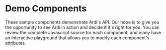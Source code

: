 # Demo Components

These sample components demonstrate Ardi's API. Our hope is to give you the opportunity to see Ardi in action and decide if it's right for you. You can review the complete Javascript source for each component, and many have an interactive playground that allows you to modify each component's attributes.

<div style="display: grid; grid-template-columns: repeat(auto-fit, minmax(150px, 1fr)); grid-gap: 1rem;">
<component-card
  href="/#/demos/accordion"
  icon="M13,9V15H16L12,19L8,15H11V9H8L12,5L16,9H13M4,2H20V4H4V2M4,20H20V22H4V20Z"
  label="Accordion"
></component-card>
<component-card
  href="/#/demos/counter"
  icon="M4,4H20A2,2 0 0,1 22,6V18A2,2 0 0,1 20,20H4A2,2 0 0,1 2,18V6A2,2 0 0,1 4,4M4,6V18H11V6H4M20,18V6H18.76C19,6.54 18.95,7.07 18.95,7.13C18.88,7.8 18.41,8.5 18.24,8.75L15.91,11.3L19.23,11.28L19.24,12.5L14.04,12.47L14,11.47C14,11.47 17.05,8.24 17.2,7.95C17.34,7.67 17.91,6 16.5,6C15.27,6.05 15.41,7.3 15.41,7.3L13.87,7.31C13.87,7.31 13.88,6.65 14.25,6H13V18H15.58L15.57,17.14L16.54,17.13C16.54,17.13 17.45,16.97 17.46,16.08C17.5,15.08 16.65,15.08 16.5,15.08C16.37,15.08 15.43,15.13 15.43,15.95H13.91C13.91,15.95 13.95,13.89 16.5,13.89C19.1,13.89 18.96,15.91 18.96,15.91C18.96,15.91 19,17.16 17.85,17.63L18.37,18H20M8.92,16H7.42V10.2L5.62,10.76V9.53L8.76,8.41H8.92V16Z"
  label="Counter"
></component-card>
<component-card
  href="/#/demos/decoration"
  icon="M23 4.5C23 6.43 21.43 8 19.5 8S16 6.43 16 4.5 17.57 1 19.5 1 23 2.57 23 4.5M19.5 10C19.33 10 19.17 10 19 10V19H5V5H14.03C14 4.84 14 4.67 14 4.5C14 4 14.08 3.5 14.21 3H5C3.89 3 3 3.89 3 5V19C3 20.11 3.9 21 5 21H19C20.11 21 21 20.11 21 19V9.79C20.5 9.92 20 10 19.5 10Z"
  label="Decoration"
></component-card>
<component-card
  href="/#/demos/employee"
  icon="M22,3H2A2,2 0 0,0 0,5V19A2,2 0 0,0 2,21H22A2,2 0 0,0 24,19V5A2,2 0 0,0 22,3M22,19H2V5H22V19M19,18L21,16L19.5,14H17.85C17.63,13.37 17.5,12.7 17.5,12C17.5,11.3 17.63,10.63 17.85,10H19.5L21,8L19,6C17.7,7 16.73,8.38 16.28,10C16.1,10.64 16,11.31 16,12C16,12.69 16.1,13.36 16.28,14C16.73,15.61 17.7,17 19,18M9,12A3,3 0 0,0 12,9A3,3 0 0,0 9,6A3,3 0 0,0 6,9A3,3 0 0,0 9,12M9,8A1,1 0 0,1 10,9A1,1 0 0,1 9,10A1,1 0 0,1 8,9A1,1 0 0,1 9,8M15,16.59C15,14.09 11.03,13 9,13C6.97,13 3,14.09 3,16.59V18H15V16.59M5.5,16C6.22,15.5 7.7,15 9,15C10.3,15 11.77,15.5 12.5,16H5.5Z"
  label="Employee Card"
></component-card>
<component-card
  href="/#/demos/forecast"
  icon="M9,12C9.53,12.14 9.85,12.69 9.71,13.22L8.41,18.05C8.27,18.59 7.72,18.9 7.19,18.76C6.65,18.62 6.34,18.07 6.5,17.54L7.78,12.71C7.92,12.17 8.47,11.86 9,12M13,12C13.53,12.14 13.85,12.69 13.71,13.22L11.64,20.95C11.5,21.5 10.95,21.8 10.41,21.66C9.88,21.5 9.56,20.97 9.7,20.43L11.78,12.71C11.92,12.17 12.47,11.86 13,12M17,12C17.53,12.14 17.85,12.69 17.71,13.22L16.41,18.05C16.27,18.59 15.72,18.9 15.19,18.76C14.65,18.62 14.34,18.07 14.5,17.54L15.78,12.71C15.92,12.17 16.47,11.86 17,12M17,10V9A5,5 0 0,0 12,4C9.5,4 7.45,5.82 7.06,8.19C6.73,8.07 6.37,8 6,8A3,3 0 0,0 3,11C3,12.11 3.6,13.08 4.5,13.6V13.59C5,13.87 5.14,14.5 4.87,14.96C4.59,15.43 4,15.6 3.5,15.32V15.33C2,14.47 1,12.85 1,11A5,5 0 0,1 6,6C7,3.65 9.3,2 12,2C15.43,2 18.24,4.66 18.5,8.03L19,8A4,4 0 0,1 23,12C23,13.5 22.2,14.77 21,15.46V15.46C20.5,15.73 19.91,15.57 19.63,15.09C19.36,14.61 19.5,14 20,13.72V13.73C20.6,13.39 21,12.74 21,12A2,2 0 0,0 19,10H17Z"
  label="Forecast"
></component-card>
<component-card
  href="/#/demos/fullpage"
  icon="M9.5,13.09L10.91,14.5L6.41,19H10V21H3V14H5V17.59L9.5,13.09M10.91,9.5L9.5,10.91L5,6.41V10H3V3H10V5H6.41L10.91,9.5M14.5,13.09L19,17.59V14H21V21H14V19H17.59L13.09,14.5L14.5,13.09M13.09,9.5L17.59,5H14V3H21V10H19V6.41L14.5,10.91L13.09,9.5Z"
  label="FullPage"
></component-card>
<component-card
  href="/#/demos/gauge"
  icon="M12,2A10,10 0 0,0 2,12A10,10 0 0,0 12,22A10,10 0 0,0 22,12A10,10 0 0,0 12,2M12,4A8,8 0 0,1 20,12C20,14.4 19,16.5 17.3,18C15.9,16.7 14,16 12,16C10,16 8.2,16.7 6.7,18C5,16.5 4,14.4 4,12A8,8 0 0,1 12,4M10,6A1,1 0 0,0 9,7A1,1 0 0,0 10,8A1,1 0 0,0 11,7A1,1 0 0,0 10,6M14,6A1,1 0 0,0 13,7A1,1 0 0,0 14,8A1,1 0 0,0 15,7A1,1 0 0,0 14,6M17.09,8.94C16.96,8.94 16.84,8.97 16.7,9L13.5,10.32L13.23,10.43C12.67,10 11.91,9.88 11.25,10.15C10.23,10.56 9.73,11.73 10.15,12.75C10.56,13.77 11.73,14.27 12.75,13.85C13.41,13.59 13.88,13 14,12.28L14.23,12.18L17.45,10.88L17.47,10.87C18,10.66 18.23,10.08 18.03,9.56C17.87,9.18 17.5,8.93 17.09,8.94M7,9A1,1 0 0,0 6,10A1,1 0 0,0 7,11A1,1 0 0,0 8,10A1,1 0 0,0 7,9Z"
  label="Gauge"
></component-card>
<component-card
  href="/#/demos/keyboard"
  icon="M20 2H4C2.9 2 2 2.9 2 4V20C2 21.11 2.9 22 4 22H20C21.11 22 22 21.11 22 20V4C22 2.9 21.11 2 20 2M14.74 14H15V20H9V14H9.31C9.86 14 10.3 13.56 10.3 13V4H13.75V13C13.75 13.56 14.19 14 14.74 14M4 4H6.8V13C6.8 13.56 7.24 14 7.79 14H8V20H4V4M20 20H16V14H16.26C16.81 14 17.25 13.56 17.25 13V4H20V20Z"
  label="Keyboard"
></component-card>
<component-card
  href="/#/demos/podcast"
  icon="M17,18.25V21.5H7V18.25C7,16.87 9.24,15.75 12,15.75C14.76,15.75 17,16.87 17,18.25M12,5.5A6.5,6.5 0 0,1 18.5,12C18.5,13.25 18.15,14.42 17.54,15.41L16,14.04C16.32,13.43 16.5,12.73 16.5,12C16.5,9.5 14.5,7.5 12,7.5C9.5,7.5 7.5,9.5 7.5,12C7.5,12.73 7.68,13.43 8,14.04L6.46,15.41C5.85,14.42 5.5,13.25 5.5,12A6.5,6.5 0 0,1 12,5.5M12,1.5A10.5,10.5 0 0,1 22.5,12C22.5,14.28 21.77,16.39 20.54,18.11L19.04,16.76C19.96,15.4 20.5,13.76 20.5,12A8.5,8.5 0 0,0 12,3.5A8.5,8.5 0 0,0 3.5,12C3.5,13.76 4.04,15.4 4.96,16.76L3.46,18.11C2.23,16.39 1.5,14.28 1.5,12A10.5,10.5 0 0,1 12,1.5M12,9.5A2.5,2.5 0 0,1 14.5,12A2.5,2.5 0 0,1 12,14.5A2.5,2.5 0 0,1 9.5,12A2.5,2.5 0 0,1 12,9.5Z"
  label="Podcast Embed"
></component-card>
<component-card
  href="/#/demos/tmdb"
  icon="M20.84 2.18L16.91 2.96L19.65 6.5L21.62 6.1L20.84 2.18M13.97 3.54L12 3.93L14.75 7.46L16.71 7.07L13.97 3.54M9.07 4.5L7.1 4.91L9.85 8.44L11.81 8.05L9.07 4.5M4.16 5.5L3.18 5.69C2.1 5.9 1.39 6.96 1.61 8.04L2 10L6.9 9.03L4.16 5.5M20 12V20H4V12H20M22 10H2V20C2 21.11 2.9 22 4 22H20C21.11 22 22 21.11 22 20V10Z"
  label="TMDB Trending"
></component-card>
<component-card
  href="/#/demos/todo"
  icon="M3,5H9V11H3V5M5,7V9H7V7H5M11,7H21V9H11V7M11,15H21V17H11V15M5,20L1.5,16.5L2.91,15.09L5,17.17L9.59,12.59L11,14L5,20Z"
  label="To Do List"
></component-card>
<component-card
  href="/#/demos/typer"
  icon="M13,19A1,1 0 0,0 14,20H16V22H13.5C12.95,22 12,21.55 12,21C12,21.55 11.05,22 10.5,22H8V20H10A1,1 0 0,0 11,19V5A1,1 0 0,0 10,4H8V2H10.5C11.05,2 12,2.45 12,3C12,2.45 12.95,2 13.5,2H16V4H14A1,1 0 0,0 13,5V19Z"
  label="Typer"
></component-card>
<component-card
  href="/#/demos/youtube"
  icon="M10,15L15.19,12L10,9V15M21.56,7.17C21.69,7.64 21.78,8.27 21.84,9.07C21.91,9.87 21.94,10.56 21.94,11.16L22,12C22,14.19 21.84,15.8 21.56,16.83C21.31,17.73 20.73,18.31 19.83,18.56C19.36,18.69 18.5,18.78 17.18,18.84C15.88,18.91 14.69,18.94 13.59,18.94L12,19C7.81,19 5.2,18.84 4.17,18.56C3.27,18.31 2.69,17.73 2.44,16.83C2.31,16.36 2.22,15.73 2.16,14.93C2.09,14.13 2.06,13.44 2.06,12.84L2,12C2,9.81 2.16,8.2 2.44,7.17C2.69,6.27 3.27,5.69 4.17,5.44C4.64,5.31 5.5,5.22 6.82,5.16C8.12,5.09 9.31,5.06 10.41,5.06L12,5C16.19,5 18.8,5.16 19.83,5.44C20.73,5.69 21.31,6.27 21.56,7.17Z"
  label="YouTube Lite"
></component-card>
</div>

